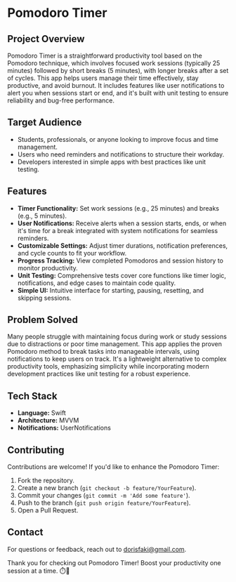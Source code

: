 # Pomodoro Timer

## Project Overview

Pomodoro Timer is a straightforward productivity tool based on the Pomodoro technique, which involves focused work sessions (typically 25 minutes) followed by short breaks (5 minutes), with longer breaks after a set of cycles. This app helps users manage their time effectively, stay productive, and avoid burnout. It includes features like user notifications to alert you when sessions start or end, and it's built with unit testing to ensure reliability and bug-free performance.

## Target Audience

- Students, professionals, or anyone looking to improve focus and time management.
- Users who need reminders and notifications to structure their workday.
- Developers interested in simple apps with best practices like unit testing.

## Features

- **Timer Functionality:** Set work sessions (e.g., 25 minutes) and breaks (e.g., 5 minutes).
- **User Notifications:** Receive alerts when a session starts, ends, or when it's time for a break integrated with system notifications for seamless reminders.
- **Customizable Settings:** Adjust timer durations, notification preferences, and cycle counts to fit your workflow.
- **Progress Tracking:** View completed Pomodoros and session history to monitor productivity.
- **Unit Testing:** Comprehensive tests cover core functions like timer logic, notifications, and edge cases to maintain code quality.
- **Simple UI:** Intuitive interface for starting, pausing, resetting, and skipping sessions.

## Problem Solved

Many people struggle with maintaining focus during work or study sessions due to distractions or poor time management. This app applies the proven Pomodoro method to break tasks into manageable intervals, using notifications to keep users on track. It's a lightweight alternative to complex productivity tools, emphasizing simplicity while incorporating modern development practices like unit testing for a robust experience.

## Tech Stack

- **Language:** Swift
- **Architecture:** MVVM
- **Notifications:** UserNotifications


## Contributing

Contributions are welcome! If you'd like to enhance the Pomodoro Timer:
1. Fork the repository.
2. Create a new branch (`git checkout -b feature/YourFeature`).
3. Commit your changes (`git commit -m 'Add some feature'`).
4. Push to the branch (`git push origin feature/YourFeature`).
5. Open a Pull Request.

## Contact

For questions or feedback, reach out to dorisfaki@gmail.com.

Thank you for checking out Pomodoro Timer! Boost your productivity one session at a time. ⏱️🍅
